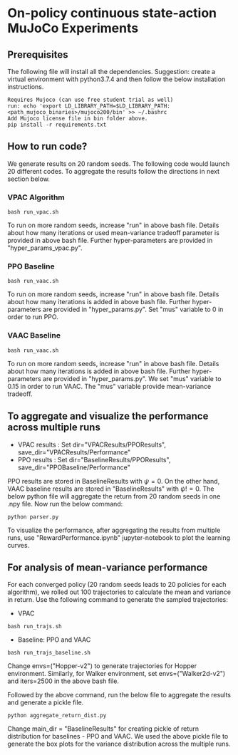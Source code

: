 # On-policy continuous state-action MuJoCo Experiments

## Prerequisites
The following file will install all the dependencies. Suggestion: create a virtual environment with python3.7.4 and then
 follow the below installation instructions.
```
Requires Mujoco (can use free student trial as well)
run: echo 'export LD_LIBRARY_PATH=$LD_LIBRARY_PATH:<path_mujoco_binaries>/mujoco200/bin' >> ~/.bashrc
Add Mujoco license file in bin folder above. 
pip install -r requirements.txt
```
 
 ## How to run code?
 We generate results on 20 random seeds. The following code would launch 20 different codes. 
 To aggregate the results follow the directions in next section below.
 
 ### VPAC Algorithm
```
bash run_vpac.sh
```
 To run on more random seeds, increase "run" in above bash file. Details about how many iterations or used mean-variance tradeoff parameter is provided in above bash file. Further hyper-parameters are provided in "hyper_params_vpac.py".
 
 ### PPO Baseline
```
bash run_vaac.sh
```
 To run on more random seeds, increase "run" in above bash file. Details about how many iterations is added in above bash file.
  Further hyper-parameters are provided in "hyper_params.py". Set "mus" variable to 0 in order to run PPO.

### VAAC Baseline
```
bash run_vaac.sh
```
 To run on more random seeds, increase "run" in above bash file. Details about how many iterations is added in above bash file.
  Further hyper-parameters are provided in "hyper_params.py". We set "mus" variable to 0.15 in order to run VAAC. 
  The "mus" variable provide mean-variance tradeoff.
 
## To aggregate and visualize the performance across multiple runs
 
 * VPAC results :  Set dir="VPACResults/PPOResults", save_dir="VPACResults/Performance"
 * PPO results :  Set dir="BaselineResults/PPOResults", save_dir="PPOBaseline/Performance"
 
 PPO results are stored in BaselineResults with $\psi=0$. On the other hand, VAAC baseline results are stored in
  "BaselineResults" with $\psi!=0$. The below python file will aggregate the return from 20 random seeds in one .npy file. Now run the below command:
```
python parser.py
```
To visualize the performance, after aggregating the results from multiple runs, use "RewardPerformance.ipynb" jupyter-notebook to plot the learning curves.
  
  
## For analysis of mean-variance performance  

For each converged policy (20 random seeds leads to 20 policies for each algorithm), we rolled out
 100 trajectories to calculate the mean and variance in return. Use the following command to generate the sampled trajectories:
 
 * VPAC
```
bash run_trajs.sh
```
 * Baseline: PPO and VAAC
```
bash run_trajs_baseline.sh
```
Change envs=("Hopper-v2") to generate trajectories for Hopper environment. Similarly, for Walker environment, set envs=("Walker2d-v2") and iters=2500 in the above bash file.

Followed by the above command, run the below file to aggregate the results and generate a pickle file.
```
python aggregate_return_dist.py
```
Change main_dir = "BaselineResults" for creating pickle of return distribution for baselines - PPO and VAAC. We used the
 above pickle file to generate the box plots for the variance distribution across the multiple runs.



